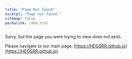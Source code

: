 ```yaml
---
title: "Page Not Found"
excerpt: "Page not found."
sitemap: false
permalink: /404.html
---
```


Sorry, but the page you were trying to view does not exist.

Please navigate to our main page, [https://HEGSRR.github.io](https://HEGSRR.github.io)

